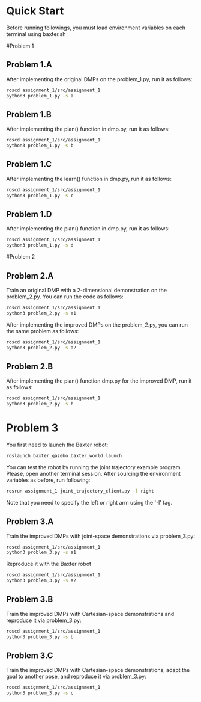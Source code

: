 # Quick Start 

Before running followings, you must load environment variables on each terminal using baxter.sh

#Problem 1
## Problem 1.A
After implementing the original DMPs on the problem_1.py, run it as follows:
~~~~bash
roscd assignment_1/src/assignment_1
python3 problem_1.py -s a
~~~~

## Problem 1.B
After implementing the plan() function in dmp.py, run it as follows:
~~~~bash
roscd assignment_1/src/assignment_1
python3 problem_1.py -s b
~~~~

## Problem 1.C
After implementing the learn() function in dmp.py, run it as follows:
~~~~bash
roscd assignment_1/src/assignment_1
python3 problem_1.py -s c
~~~~

## Problem 1.D
After implementing the plan() function in dmp.py, run it as follows:
~~~~bash
roscd assignment_1/src/assignment_1
python3 problem_1.py -s d
~~~~

#Problem 2
## Problem 2.A
Train an original DMP with a 2-dimensional demonstration on the problem_2.py. You can run the code as follows:
~~~~bash
roscd assignment_1/src/assignment_1
python3 problem_2.py -s a1
~~~~

After implementing the improved DMPs on the problem_2.py, you can run the same problem as follows:
~~~~bash
roscd assignment_1/src/assignment_1
python3 problem_2.py -s a2
~~~~

## Problem 2.B
After implementing the plan() function dmp.py for the improved DMP, run it as follows:
~~~~bash
roscd assignment_1/src/assignment_1
python3 problem_2.py -s b
~~~~


# Problem 3
You first need to launch the Baxter robot:
~~~~bash
roslaunch baxter_gazebo baxter_world.launch
~~~~

You can test the robot by running the joint trajectory example program. Please, open another terminal session. After sourcing the environment variables as before, run following:
~~~~bash
rosrun assignment_1 joint_trajectory_client.py -l right
~~~~
Note that you need to specify the left or right arm using the '-l' tag. 


## Problem 3.A
Train the improved DMPs with joint-space demonstrations via problem_3.py:
~~~~bash
roscd assignment_1/src/assignment_1
python3 problem_3.py -s a1
~~~~

Reproduce it with the Baxter robot
~~~~bash
roscd assignment_1/src/assignment_1
python3 problem_3.py -s a2
~~~~


## Problem 3.B
Train the improved DMPs with Cartesian-space demonstrations and reproduce it via problem_3.py:
~~~~bash
roscd assignment_1/src/assignment_1
python3 problem_3.py -s b
~~~~


## Problem 3.C
Train the improved DMPs with Cartesian-space demonstrations, adapt the goal to another pose, and reproduce it via problem_3.py:
~~~~bash
roscd assignment_1/src/assignment_1
python3 problem_3.py -s c
~~~~
